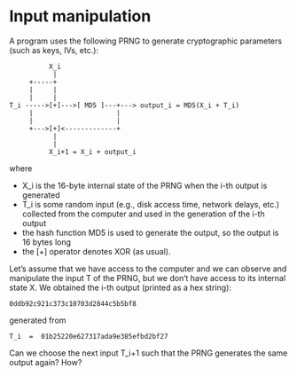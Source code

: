 Input manipulation
==================

A program uses the following PRNG to generate cryptographic parameters (such as keys, IVs, etc.):

              X_i
               |
         +-----+
         |     |
         |     |
    T_i ----->[+]--->[ MD5 ]---+---> output_i = MD5(X_i + T_i)
         |                     |
         |                     |
         +--->[+]<-------------+
               |
               |
              X_i+1 = X_i + output_i

where
- X_i is the 16-byte internal state of the PRNG when the i-th output is generated
- T_i is some random input (e.g., disk access time, network delays, etc.) collected from the computer and used in the generation of the i-th output
- the hash function MD5 is used to generate the output, so the output is 16 bytes long
- the [+] operator denotes XOR (as usual).

Let’s assume that we have access to the computer and we can observe and manipulate the input T of the PRNG, but we don’t have access to its internal state X. We obtained the i-th output (printed as a hex string):

	0ddb92c921c373c10703d2844c5b5bf8

generated from

	T_i  =  01b25220e627317ada9e385efbd2bf27

Can we choose the next input T_i+1 such that the PRNG generates the same output again? How?

